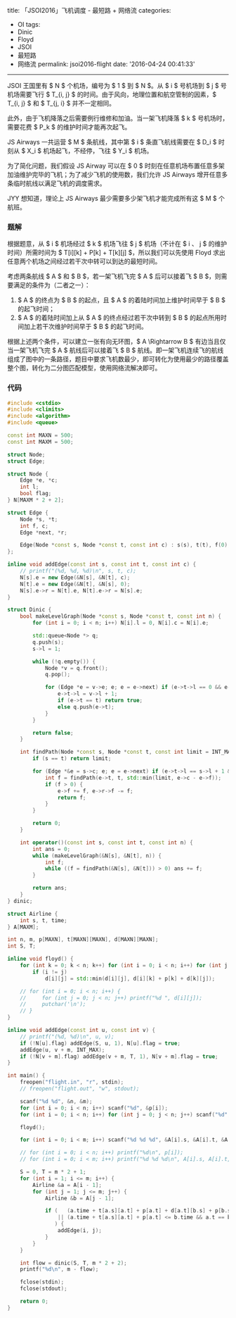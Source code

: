 title: 「JSOI2016」飞机调度 - 最短路 + 网络流
categories:
  - OI
tags:
  - Dinic
  - Floyd
  - JSOI
  - 最短路
  - 网络流
permalink: jsoi2016-flight
date: '2016-04-24 00:41:33'
---

JSOI 王国里有 $ N $ 个机场，编号为 $ 1 $ 到 $ N $。从 $ i $ 号机场到 $ j $ 号机场需要飞行 $ T_{i, j} $ 的时间。由于风向，地理位置和航空管制的因素，$ T_{i, j} $ 和 $ T_{j, i} $ 并不一定相同。

此外，由于飞机降落之后需要例行维修和加油。当一架飞机降落 $ k $ 号机场时，需要花费 $ P_k $ 的维护时间才能再次起飞。

JS Airways 一共运营 $ M $ 条航线，其中第 $ i $ 条直飞航线需要在 $ D_i $ 时刻从 $ X_i $ 机场起飞，不经停，飞往 $ Y_i $ 机场。

为了简化问题，我们假设 JS Airway 可以在 $ 0 $ 时刻在任意机场布置任意多架加油维护完毕的飞机；为了减少飞机的使用数，我们允许 JS Airways 增开任意多条临时航线以满足飞机的调度需求。

JYY 想知道，理论上 JS Airways 最少需要多少架飞机才能完成所有这 $ M $ 个航班。

<!-- more -->

### 题解

根据题意，从 $ i $ 机场经过 $ k $ 机场飞往 $ j $ 机场（不计在 $ i $、$ j $ 的维护时间）所需时间为 $ T[i][k] + P[k] + T[k][j] $，所以我们可以先使用 Floyd 求出任意两个机场之间经过若干次中转可以到达的最短时间。

考虑两条航线 $ A $ 和 $ B $，若一架飞机飞完 $ A $ 后可以接着飞 $ B $，则需要满足的条件为（二者之一）：

1. $ A $ 的终点为 $ B $ 的起点，且 $ A $ 的着陆时间加上维护时间早于 $ B $ 的起飞时间；
2. $ A $ 的着陆时间加上从 $ A $ 的终点经过若干次中转到 $ B $ 的起点所用时间加上若干次维护时间早于 $ B $ 的起飞时间。

根据上述两个条件，可以建立一张有向无环图，$ A \Rightarrow B $ 有边当且仅当一架飞机飞完 $ A $ 航线后可以接着飞 $ B $ 航线。即一架飞机连续飞的航线组成了图中的一条路径，题目中要求飞机数最少，即可转化为使用最少的路径覆盖整个图，转化为二分图匹配模型，使用网络流解决即可。

### 代码

```cpp
#include <cstdio>
#include <climits>
#include <algorithm>
#include <queue>

const int MAXN = 500;
const int MAXM = 500;

struct Node;
struct Edge;

struct Node {
    Edge *e, *c;
    int l;
    bool flag;
} N[MAXM * 2 + 2];

struct Edge {
    Node *s, *t;
    int f, c;
    Edge *next, *r;

    Edge(Node *const s, Node *const t, const int c) : s(s), t(t), f(0), c(c), next(s->e) {}
};

inline void addEdge(const int s, const int t, const int c) {
    // printf("(%d, %d, %d)\n", s, t, c);
    N[s].e = new Edge(&N[s], &N[t], c);
    N[t].e = new Edge(&N[t], &N[s], 0);
    N[s].e->r = N[t].e, N[t].e->r = N[s].e;
}

struct Dinic {
    bool makeLevelGraph(Node *const s, Node *const t, const int n) {
        for (int i = 0; i < n; i++) N[i].l = 0, N[i].c = N[i].e;

        std::queue<Node *> q;
        q.push(s);
        s->l = 1;

        while (!q.empty()) {
            Node *v = q.front();
            q.pop();

            for (Edge *e = v->e; e; e = e->next) if (e->t->l == 0 && e->f < e->c) {
                e->t->l = v->l + 1;
                if (e->t == t) return true;
                else q.push(e->t);
            }
        }

        return false;
    }

    int findPath(Node *const s, Node *const t, const int limit = INT_MAX) {
        if (s == t) return limit;

        for (Edge *&e = s->c; e; e = e->next) if (e->t->l == s->l + 1 && e->f < e->c) {
            int f = findPath(e->t, t, std::min(limit, e->c - e->f));
            if (f > 0) {
                e->f += f, e->r->f -= f;
                return f;
            }
        }

        return 0;
    }

    int operator()(const int s, const int t, const int n) {
        int ans = 0;
        while (makeLevelGraph(&N[s], &N[t], n)) {
            int f;
            while ((f = findPath(&N[s], &N[t])) > 0) ans += f;
        }

        return ans;
    }
} dinic;

struct Airline {
    int s, t, time;
} A[MAXM];

int n, m, p[MAXN], t[MAXN][MAXN], d[MAXN][MAXN];
int S, T;

inline void floyd() {
    for (int k = 0; k < n; k++) for (int i = 0; i < n; i++) for (int j = 0; j < n; j++)
        if (i != j)
            d[i][j] = std::min(d[i][j], d[i][k] + p[k] + d[k][j]);

    // for (int i = 0; i < n; i++) {
    //     for (int j = 0; j < n; j++) printf("%d ", d[i][j]);
    //     putchar('\n');
    // }
}

inline void addEdge(const int u, const int v) {
    // printf("(%d, %d)\n", u, v);
    if (!N[u].flag) addEdge(S, u, 1), N[u].flag = true;
    addEdge(u, v + m, INT_MAX);
    if (!N[v + m].flag) addEdge(v + m, T, 1), N[v + m].flag = true;
}

int main() {
    freopen("flight.in", "r", stdin);
    // freopen("flight.out", "w", stdout);

    scanf("%d %d", &n, &m);
    for (int i = 0; i < n; i++) scanf("%d", &p[i]);
    for (int i = 0; i < n; i++) for (int j = 0; j < n; j++) scanf("%d", &t[i][j]), d[i][j] = t[i][j];

    floyd();

    for (int i = 0; i < m; i++) scanf("%d %d %d", &A[i].s, &A[i].t, &A[i].time), A[i].s--, A[i].t--;

    // for (int i = 0; i < n; i++) printf("%d\n", p[i]);
    // for (int i = 0; i < m; i++) printf("%d %d %d\n", A[i].s, A[i].t, A[i].time);

    S = 0, T = m * 2 + 1;
    for (int i = 1; i <= m; i++) {
        Airline &a = A[i - 1];
        for (int j = 1; j <= m; j++) {
            Airline &b = A[j - 1];

            if (   (a.time + t[a.s][a.t] + p[a.t] + d[a.t][b.s] + p[b.s] <= b.time)
                || (a.time + t[a.s][a.t] + p[a.t] <= b.time && a.t == b.s)
               ) {
                addEdge(i, j);
            }
        }
    }

    int flow = dinic(S, T, m * 2 + 2);
    printf("%d\n", m - flow);

    fclose(stdin);
    fclose(stdout);

    return 0;
}
```